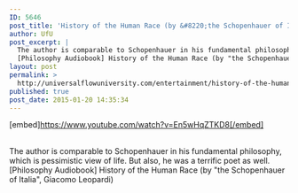 ```yaml
---
ID: 5646
post_title: 'History of the Human Race (by &#8220;the Schopenhauer of Italia&#8221;, Giacomo Leopardi) [Philosophy Audiobook]'
author: UfU
post_excerpt: |
  The author is comparable to Schopenhauer in his fundamental philosophy, which is pessimistic view of life. But also, he was a terrific poet as well.
  [Philosophy Audiobook] History of the Human Race (by "the Schopenhauer of Italia", Giacomo Leopardi)
layout: post
permalink: >
  http://universalflowuniversity.com/entertainment/history-of-the-human-race-by-the-schopenhauer-of-italia-giacomo-leopardi-philosophy-audiobook/
published: true
post_date: 2015-01-20 14:35:34
---
```

[embed]https://www.youtube.com/watch?v=En5wHqZTKD8[/embed]</br></br>
<p>The author is comparable to Schopenhauer in his fundamental philosophy, which is pessimistic view of life. But also, he was a terrific poet as well. 
[Philosophy Audiobook] History of the Human Race (by "the Schopenhauer of Italia", Giacomo Leopardi)</p>